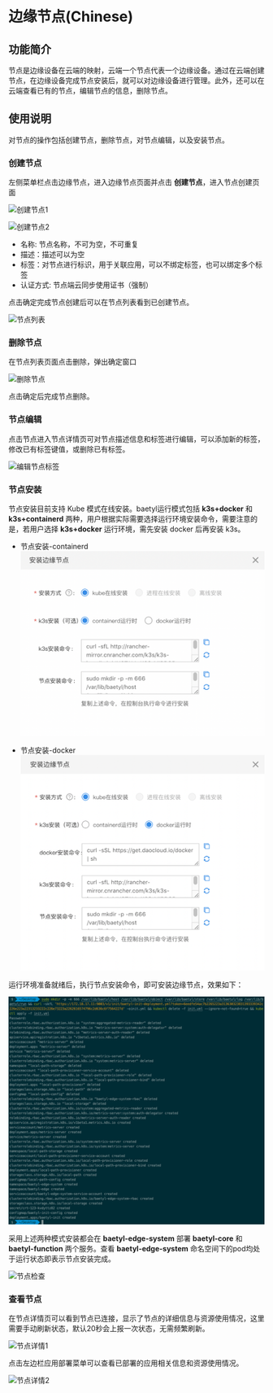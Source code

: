 # 边缘节点(Chinese)

## 功能简介
节点是边缘设备在云端的映射，云端一个节点代表一个边缘设备。通过在云端创建节点，在边缘设备完成节点安装后，就可以对边缘设备进行管理。此外，还可以在云端查看已有的节点，编辑节点的信息，删除节点。

## 使用说明
对节点的操作包括创建节点，删除节点，对节点编辑，以及安装节点。

### 创建节点
左侧菜单栏点击边缘节点，进入边缘节点页面并点击 **创建节点**，进入节点创建页面

![创建节点1](../images/quickstart/node-management/01-create-node-1.png)

![创建节点2](../images/quickstart/node-management/02-create-node-2.png)

* 名称: 节点名称，不可为空，不可重复
* 描述：描述可以为空
* 标签：对节点进行标识，用于关联应用，可以不绑定标签，也可以绑定多个标签
* 认证方式: 节点端云同步使用证书（强制）

点击确定完成节点创建后可以在节点列表看到已创建节点。

![节点列表](../images/quickstart/node-management/03-node-list.png)

### 删除节点
在节点列表页面点击删除，弹出确定窗口

![删除节点](../images/quickstart/node-management/04-delete-node.png)

点击确定后完成节点删除。

### 节点编辑

点击节点进入节点详情页可对节点描述信息和标签进行编辑，可以添加新的标签，修改已有标签键值，或删除已有标签。

![编辑节点标签](../images/quickstart/node-management/05-node-update-labels.png)

### 节点安装
节点安装目前支持 Kube 模式在线安装。baetyl运行模式包括 **k3s+docker** 和 **k3s+containerd** 两种，用户根据实际需要选择运行环境安装命令，需要注意的是，若用户选择 **k3s+docker** 运行环境，需先安装 docker 后再安装 k3s。

- 节点安装-containerd
![节点安装-containerd](../images/quickstart/node-management/06-node-install-command-containerd.png)

- 节点安装-docker
![节点安装-docker](../images/quickstart/node-management/07-node-install-command-docker.png)

运行环境准备就绪后，执行节点安装命令，即可安装边缘节点，效果如下：

![节点安装效果](../images/quickstart/node-management/08-node-install.png)


采用上述两种模式安装都会在 **baetyl-edge-system** 部署 **baetyl-core** 和 **baetyl-function** 两个服务。查看 **baetyl-edge-system** 命名空间下的pod均处于运行状态即表示节点安装完成。

![节点检查](../images/quickstart/node-management/10-node-check.png)


### 查看节点
在节点详情页可以看到节点已连接，显示了节点的详细信息与资源使用情况，这里需要手动刷新状态，默认20秒会上报一次状态，无需频繁刷新。

![节点详情1](../images/quickstart/node-management/11-node-detail-1.png)

点击左边栏应用部署菜单可以查看已部署的应用相关信息和资源使用情况。

![节点详情2](../images/quickstart/node-management/12-node-detail-2.png)

